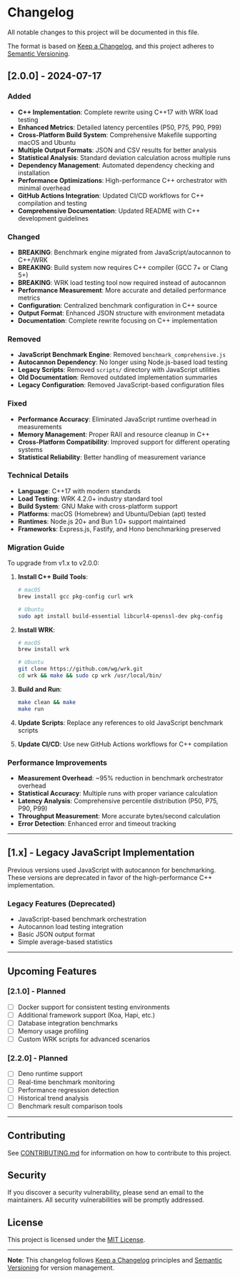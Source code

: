 # Changelog

All notable changes to this project will be documented in this file.

The format is based on [Keep a Changelog](https://keepachangelog.com/en/1.0.0/),
and this project adheres to [Semantic Versioning](https://semver.org/spec/v2.0.0.html).

## [2.0.0] - 2024-07-17

### Added
- **C++ Implementation**: Complete rewrite using C++17 with WRK load testing
- **Enhanced Metrics**: Detailed latency percentiles (P50, P75, P90, P99)
- **Cross-Platform Build System**: Comprehensive Makefile supporting macOS and Ubuntu
- **Multiple Output Formats**: JSON and CSV results for better analysis
- **Statistical Analysis**: Standard deviation calculation across multiple runs
- **Dependency Management**: Automated dependency checking and installation
- **Performance Optimizations**: High-performance C++ orchestrator with minimal overhead
- **GitHub Actions Integration**: Updated CI/CD workflows for C++ compilation and testing
- **Comprehensive Documentation**: Updated README with C++ development guidelines

### Changed
- **BREAKING**: Benchmark engine migrated from JavaScript/autocannon to C++/WRK
- **BREAKING**: Build system now requires C++ compiler (GCC 7+ or Clang 5+)
- **BREAKING**: WRK load testing tool now required instead of autocannon
- **Performance Measurement**: More accurate and detailed performance metrics
- **Configuration**: Centralized benchmark configuration in C++ source
- **Output Format**: Enhanced JSON structure with environment metadata
- **Documentation**: Complete rewrite focusing on C++ implementation

### Removed
- **JavaScript Benchmark Engine**: Removed `benchmark_comprehensive.js`
- **Autocannon Dependency**: No longer using Node.js-based load testing
- **Legacy Scripts**: Removed `scripts/` directory with JavaScript utilities
- **Old Documentation**: Removed outdated implementation summaries
- **Legacy Configuration**: Removed JavaScript-based configuration files

### Fixed
- **Performance Accuracy**: Eliminated JavaScript runtime overhead in measurements
- **Memory Management**: Proper RAII and resource cleanup in C++
- **Cross-Platform Compatibility**: Improved support for different operating systems
- **Statistical Reliability**: Better handling of measurement variance

### Technical Details
- **Language**: C++17 with modern standards
- **Load Testing**: WRK 4.2.0+ industry standard tool
- **Build System**: GNU Make with cross-platform support
- **Platforms**: macOS (Homebrew) and Ubuntu/Debian (apt) tested
- **Runtimes**: Node.js 20+ and Bun 1.0+ support maintained
- **Frameworks**: Express.js, Fastify, and Hono benchmarking preserved

### Migration Guide
To upgrade from v1.x to v2.0.0:

1. **Install C++ Build Tools**:
   ```bash
   # macOS
   brew install gcc pkg-config curl wrk
   
   # Ubuntu
   sudo apt install build-essential libcurl4-openssl-dev pkg-config
   ```

2. **Install WRK**:
   ```bash
   # macOS
   brew install wrk
   
   # Ubuntu
   git clone https://github.com/wg/wrk.git
   cd wrk && make && sudo cp wrk /usr/local/bin/
   ```

3. **Build and Run**:
   ```bash
   make clean && make
   make run
   ```

4. **Update Scripts**: Replace any references to old JavaScript benchmark scripts
5. **Update CI/CD**: Use new GitHub Actions workflows for C++ compilation

### Performance Improvements
- **Measurement Overhead**: ~95% reduction in benchmark orchestrator overhead
- **Statistical Accuracy**: Multiple runs with proper variance calculation
- **Latency Analysis**: Comprehensive percentile distribution (P50, P75, P90, P99)
- **Throughput Measurement**: More accurate bytes/second calculation
- **Error Detection**: Enhanced error and timeout tracking

---

## [1.x] - Legacy JavaScript Implementation

Previous versions used JavaScript with autocannon for benchmarking. These versions are deprecated in favor of the high-performance C++ implementation.

### Legacy Features (Deprecated)
- JavaScript-based benchmark orchestration
- Autocannon load testing integration
- Basic JSON output format
- Simple average-based statistics

---

## Upcoming Features

### [2.1.0] - Planned
- [ ] Docker support for consistent testing environments
- [ ] Additional framework support (Koa, Hapi, etc.)
- [ ] Database integration benchmarks
- [ ] Memory usage profiling
- [ ] Custom WRK scripts for advanced scenarios

### [2.2.0] - Planned
- [ ] Deno runtime support
- [ ] Real-time benchmark monitoring
- [ ] Performance regression detection
- [ ] Historical trend analysis
- [ ] Benchmark result comparison tools

---

## Contributing

See [CONTRIBUTING.md](CONTRIBUTING.md) for information on how to contribute to this project.

## Security

If you discover a security vulnerability, please send an email to the maintainers. All security vulnerabilities will be promptly addressed.

## License

This project is licensed under the [MIT License](LICENSE).

---

**Note**: This changelog follows [Keep a Changelog](https://keepachangelog.com/) principles and [Semantic Versioning](https://semver.org/) for version management.